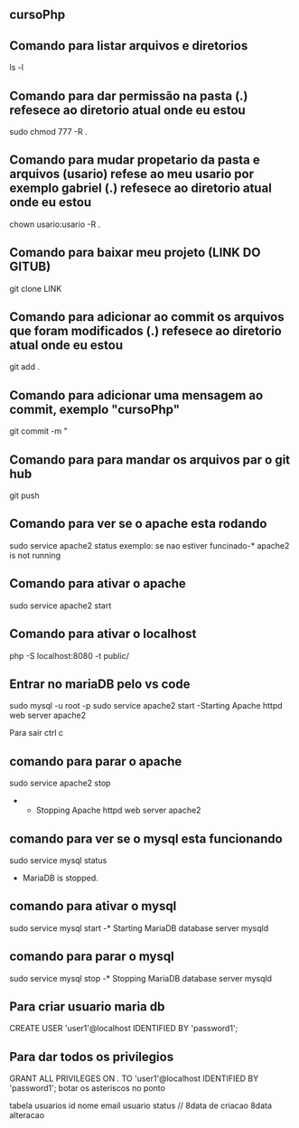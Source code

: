 ## cursoPhp


## Comando para listar arquivos e diretorios 
ls -l 


## Comando para dar permissão na pasta (.) refesece ao diretorio atual onde eu estou 
sudo chmod 777 -R  .


## Comando para mudar propetario da pasta e arquivos (usario) refese ao meu usario por exemplo gabriel (.) refesece ao diretorio atual onde eu estou 
chown usario:usario -R .


## Comando para baixar meu projeto (LINK DO GITUB)
git clone LINK


## Comando para adicionar ao commit os arquivos que foram modificados (.) refesece ao diretorio atual onde eu estou
git add .

## Comando para adicionar uma mensagem ao commit, exemplo "cursoPhp"
git commit -m "


## Comando para para mandar os arquivos par o git hub
git push 

## Comando para ver se o apache esta rodando
sudo service apache2 status
exemplo: se nao estiver funcinado-* apache2 is not running


## Comando para ativar o apache
sudo service apache2 start

## Comando para ativar o localhost 
php -S localhost:8080 -t public/


## Entrar no mariaDB pelo vs code 
sudo mysql -u root -p
sudo service apache2 start
-Starting Apache httpd web server apache2

Para sair ctrl c


## comando para parar o apache
sudo service apache2 stop
- * Stopping Apache httpd web server apache2 


## comando para ver se o mysql esta funcionando 
sudo service mysql status
* MariaDB is stopped.

## comando para ativar o mysql
 sudo service mysql start
 -* Starting MariaDB database server mysqld
 
 
 ## comando para parar o mysql
 sudo service mysql stop
 -* Stopping MariaDB database server mysqld   

## Para criar usuario maria db
CREATE USER 'user1'@localhost IDENTIFIED BY 'password1';

## Para dar todos os privilegios 
GRANT ALL PRIVILEGES ON *.* TO 'user1'@localhost IDENTIFIED BY 'password1';
botar os asteriscos no ponto





tabela usuarios
id
nome
email
usuario
status
//
8data de criacao
8data alteracao
